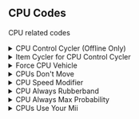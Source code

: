 ## CPU Codes

CPU related codes

<details>
<summary>CPU Control Cycler (Offline Only)</summary>

This code allows playing as other CPUs, you can cycle the camera thru all CPUs and you will be able to play as the one that the camera is targetting, you can drive and throw items as if you were really them. 
This code is designed for OFFLINE ONLY, the online code is private.

Use D-Pad Left and Right to cycle camera & CPU Control.

Camera Cycler is made by Marioiscool246, not by me. Included with permission. Rest of the code is by me.

This code can probably be shortened, using only two hooks instead of having to load my kart controller pointer to the targetted CPU in both item input function and Tanooki input function. The problem is that storing my kart controller pointer to the
CPU vehicle pointer will not restore the CPU kart controller pointer so the CPU will be controlled forever, however, it is possible to store every CPU kart controller pointer in a table, storing my kart controller pointer to the CPU pointer and then if the
CPU is not the one that the camera is targetting, load the original CPU kart controller pointer from the table based on the player ID and store it. I can't think in a way to prevent item usage for myself but CPUs without hooks though, so it's better to
keep the code like this

If you want to move CPUs to specific planes for pictures, fun or debugging, you can use the CPUs Don't Move code. CPUs won't move but you can still control them. You can also use item cycler on the targetted CPU you're controlling by using the Item
Cycler for CPU Control Cycler, it will cycle the items for the CPU you're controlling. Codes below.
This is a remake of a Mario Kart 8 Deluxe code I made: https://www.youtube.com/watch?v=dohaT31M4ek

```armv7
002B9DE4 E5907000
002B9DEC E59700E4
002B9DF0 EB0F1A3C
002BE2C0 EB0F092D
002E4C4C EB0E6EBB
002EEC78 EB0E4639
00333548 EB0D3473
00339AB8 EA000011
00339B28 00000000
00444C64 00000000
E0680564 000000B0
E5940214 E59D9000
E92D40FF E59F7094
E59F6094 E5966000
E5994028 E2444001
E5D73000 E3C350F0
E59020D8 E5922000
E5921084 E1510005
03A01001 13A01000
E5C010D4 E5C010D5
E5895030 E3A00000
E3160080 13A00001
E3160040 13A00002
E3500000 0A00000C
E3130010 1A00000C
E3500001 0A000003
E2855001 E1550004
C3A05000 EA000002
E2455001 E3550000
B1A05004 E3855010
EA000000 E3C55010
E5C75000 E8BD80FF
006806E4 10002028
E06806E8 00000034
E59F8024 E5981000
E5977084 E3570000
1A000001 E3510000
159FF010 E1570001
05980094 E5900008
E1A0F00E 006806E4
002B9E6C 00000000
E068071C 00000024
E5907084 E5900C30
E3100501 059F800C
05988000 01580007
03A00060 E1A0F00E
006806E4 00000000
E0680740 00000038
E5941084 E3510000
058F0028 E59F8020
E5988000 1A000002
E3580000 1CBD8B06
18BD8070 E1580001
059F0008 E5901008
E1A0F00E 006806E4
E068077C 0000002C
E59F2020 E5921000
E3550000 1A000001
E3510000 18BD8FF8
E1550001 05929094
E5990008 E1A0F00E
006806E4 00000000
```
</details>

<details>
<summary>Item Cycler for CPU Control Cycler</summary>

Allows cycling thru all items, for the targetted CPU with CPU Control Cycler.
Use D-Pad Left and Right to cycle items

```armv7
002D1DF4 E35500FF
002D203C EB0EB9D9
E06807A8 000000B8
E1A04000 E92D403F
E5943028 E59F209C
E5922000 E1520003
1A000022 E59F3090
E28F4090 E5D41001
E5933000 E5D02038
E35200FF E3A05000
03A05001 0A000004
E3130030 0A000013
E5D42000 E3520000
1A000010 E3130030
13A05001 E3130010
12811001 E351000F
03A01011 E3130020
12411001 E3510010
03A0100E E3510000
B3A01013 E3510013
C3A01000 E5C41001
E59F2014 E12FFF32
E3A02001 03A02000
E5C42000 E5C45002
E8BD803F 002D1DD4
006806E4 10002028
00169D94 EB145AB2
E0680864 0000001C
E59F5010 E5D55002
E3550001 03A00001
E3500000 E1A0F00E
00680860 00000000
00169910 EB145BDA
E0680880 00000010
E59F5004 E5D55001
E1A0F00E 00680860
```
</details>

<details>
<summary>Force CPU Vehicle</summary>

Forces all CPUs to use specified vehicle. 

XX: Vehicle ID (https://tcrf.net/Notes:Mario_Kart_7#Karts)

```armv7
004D4BC8 E3A010XX
```
</details>

<details>
<summary>CPUs Don't Move</summary>

CPUs will not move. Bullets work as normal. "No CPU Rocket Start" code included

```armv7
E033354C 0000000C
E3100501 1A00000B
EA0001D0 00000000
0033BE38 E12FFF1E
```
</details>

<details>
<summary>CPU Speed Modifier</summary>

Changes speed CPUs drive on. Can make CPUs super fast as it doesn't have any limits. Original: 3F19999A

```armv7
0033A2A4 XXXXXXXX
```
</details>

<details>
<summary>CPU Always Rubberband</summary>

CPUs will always rubberband, driving at very fast speed as if they were very far behind

```armv7
00339A88 42980000

```
</details>

<details>
<summary>CPU Always Max Probability</summary>

CPUs will always use max probability table, they will always do rocket start, drift, trick, try to snipe etc...

```armv7
00333FE4 E3A01000

```
</details>

<details>
<summary>CPUs Use Your Mii</summary>

DEFINITELY can be done with one line. Didn't try improving it at all, just made the code for fun. Allows making CPUs miis be your mii instead of random generated mii. Might also affect the audience iirc. You need to use "Master Create Mii Heads" or 
else you'll crash!

```armv7
0028433C EBFFF7DD
002822D8 E3A01001

```
</details>
